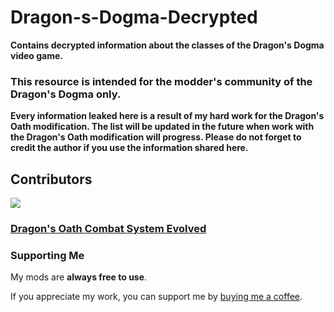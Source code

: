 # Dragon-s-Dogma-Decrypted
**Contains decrypted information about the classes of the Dragon's Dogma video game.**

### This resource is intended for the modder's community of the Dragon's Dogma only. 
**Every information leaked here is a result of my hard work for the Dragon's Oath modification. The list will be updated in the future when work with the Dragon's Oath modification will progress. 
Please do not forget to credit the author if you use the information shared here.**

## Contributors

<a href="https://github.com/iomatix/Dragon-s-Dogma-Decrypted//graphs/contributors">
  <img src="https://contrib.rocks/image?repo=iomatix/Dragon-s-Dogma-Decrypted/" />
</a>

### [Dragon's Oath Combat System Evolved](https://www.nexusmods.com/dragonsdogma/mods/471)

### Supporting Me

My mods are **always free to use**.

If you appreciate my work, you can support me by [buying me a coffee](https://buymeacoffee.com/iomatix).




